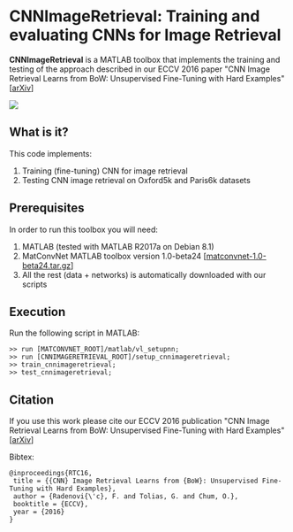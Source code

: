 # CNNImageRetrieval: Training and evaluating CNNs for Image Retrieval

**CNNImageRetrieval** is a MATLAB toolbox that implements the training and testing of the approach described in our ECCV 2016 paper "CNN Image Retrieval Learns from BoW: Unsupervised Fine-Tuning with Hard Examples" [[arXiv](http://arxiv.org/abs/1604.02426)]

<img src="http://cmp.felk.cvut.cz/cnnimageretrieval/cnnimageretrieval_teaser.png" width=\textwidth/>

## What is it?

This code implements:

1. Training (fine-tuning) CNN for image retrieval
2. Testing CNN image retrieval on Oxford5k and Paris6k datasets

## Prerequisites

In order to run this toolbox you will need:

1. MATLAB (tested with MATLAB R2017a on Debian 8.1)
2. MatConvNet MATLAB toolbox version 1.0-beta24 [[matconvnet-1.0-beta24.tar.gz](http://www.vlfeat.org/matconvnet/download/matconvnet-1.0-beta24.tar.gz)]
3. All the rest (data + networks) is automatically downloaded with our scripts

## Execution

Run the following script in MATLAB:

```
>> run [MATCONVNET_ROOT]/matlab/vl_setupnn;
>> run [CNNIMAGERETRIEVAL_ROOT]/setup_cnnimageretrieval;
>> train_cnnimageretrieval;
>> test_cnnimageretrieval;
```

## Citation

If you use this work please cite our ECCV 2016 publication "CNN Image Retrieval Learns from BoW: Unsupervised Fine-Tuning with Hard Examples" [[arXiv](http://arxiv.org/abs/1604.02426)]

Bibtex:
```
@inproceedings{RTC16,
 title = {{CNN} Image Retrieval Learns from {BoW}: Unsupervised Fine-Tuning with Hard Examples},
 author = {Radenovi{\'c}, F. and Tolias, G. and Chum, O.},
 booktitle = {ECCV},
 year = {2016}
}
